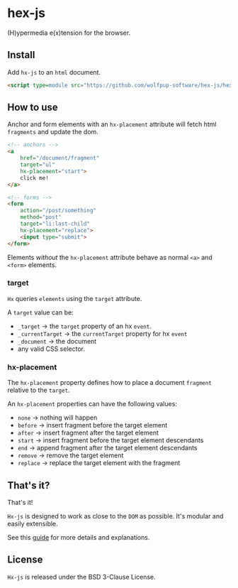 # hex-js

(H)ypermedia e(x)tension for the browser.

## Install

Add `hx-js` to an `html` document.

```html
<script type=module src="https://github.com/wolfpup-software/hex-js/hex/dist/min.js"></script>
```

## How to use

Anchor and form elements with an `hx-placement` attribute will fetch html `fragments` and update the dom.

```html
<!-- anchors -->
<a
    href="/document/fragment"
    target="ul"
    hx-placement="start">
    click me!
</a>

<!-- forms -->
<form
    action="/post/something"
    method="post"
    target="li:last-child"
    hx-placement="replace">
    <input type="submit">
</form>
```

Elements _without_ the `hx-placement` attribute behave as normal `<a>` and `<form>` elements.

### target

`Hx` queries `elements` using the `target` attribute.

A `target` value can be:
- `_target` -> the `target` property of an hx `event`.
- `_currentTarget` -> the `currentTarget` property for hx `event`
- `_document` -> the document
- any valid CSS selector.

### hx-placement

The `hx-placement` property defines how to place a document `fragment` relative to the `target`.

An `hx-placement` properties can have the following values:
- `none` -> nothing will happen
- `before` -> insert fragment before the target element
- `after` -> insert fragment after the target element
- `start` -> insert fragment before the target element descendants
- `end` -> append fragment after the target element descendants
- `remove` -> remove the target element
- `replace` -> replace the target element with the fragment

## That's it?

That's it!

`Hx-js` is designed to work as close to the `DOM` as possible. It's modular and easily extensible.

See this [guide](./EXPLAINER.md) for more details and explanations.

## License

`Hx-js` is released under the BSD 3-Clause License.